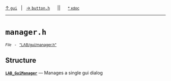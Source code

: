 [&#8593; `gui`](LAB--gui.md)&nbsp;&nbsp;&nbsp;|&nbsp;&nbsp;&nbsp;[&#8594; `button.h`](LAB--gui--buttonh.md)&nbsp;&nbsp;&nbsp;&nbsp;&nbsp;&nbsp;||&nbsp;&nbsp;&nbsp;&nbsp;&nbsp;&nbsp;<small>[\* xdoc](../xdoc/LAB\gui.xmd#L305)</small>
***

# `manager.h`
<small>*File* &nbsp; - &nbsp; ["LAB/gui/manager.h"](../include/LAB/gui/manager.h)</small>  
## Structure
**[`LAB_GuiManager`](LAB--gui--managerh--lab_guimanager.md)** &#8213; Manages a single gui dialog  
